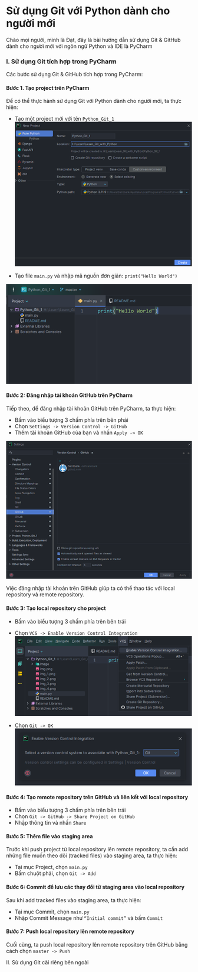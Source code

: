 # Sử dụng Git với Python dành cho người mới
Chào mọi người, mình là Đạt, đây là bài hướng dẫn sử dụng Git & GitHub dành cho người mới
với ngôn ngữ Python và IDE là PyCharm

### I. Sử dụng Git tích hợp trong PyCharm
Các bước sử dụng Git & GitHub tích hợp trong PyCharm:
#### Bước 1. Tạo project trên PyCharm
Để có thể thực hành sử dụng Git với Python dành cho người mới, ta thực hiện:
* Tạo một project mới với tên `Python_Git_1 `
![img.png](Image/img.png)

* Tạo file `main.py` và nhập mã nguồn đơn giản: `print("Hello World")`

![img.png](img.png)

#### Bước 2: Đăng nhập tài khoản GitHub trên PyCharm
Tiếp theo, để đăng nhập tài khoản GitHub trên PyCharm, ta thực hiện:
* Bấm vào biểu tượng 3 chấm phía trên bên phải
* Chọn `Settings -> Version Control -> GitHub`
* Thêm tài khoản GitHub của bạn và nhấn `Apply -> OK`

![img_3.png](img_3.png)

Việc đăng nhập tài khoản trên GitHub giúp ta có thể thao tác với local repository và remote repository.
#### Bước 3: Tạo local repository cho project
* Bấm vào biểu tượng 3 chấm phía trên bên trái
* Chọn `VCS -> Enable Version Control Integration`
![img_5.png](img_5.png)

* Chọn `Git -> OK`
![img_6.png](img_6.png)

#### Bước 4: Tạo remote repository trên GitHub và liên kết với local repository
* Bấm vào biểu tượng 3 chấm phía trên bên trái
* Chọn `Git -> GitHub -> Share Project on GitHub`
* Nhập thông tin và nhấn `Share`
#### Bước 5: Thêm file vào staging area
Trước khi push project từ local repository lên remote repository, ta cần add những file muốn theo dõi (tracked files) vào staging area, ta thực hiện:
* Tại mục Project, chọn `main.py`
* Bấm chuột phải, chọn `Git -> Add`
#### Bước 6: Commit để lưu các thay đổi từ staging area vào local repository
Sau khi add tracked files vào staging area, ta thực hiện:
* Tại mục Commit, chọn `main.py`
* Nhập Commit Message như `“Initial commit”` và bấm `Commit`
#### Bước 7: Push local repository lên remote repository
Cuối cùng, ta push local repository lên remote repository trên GitHub bằng cách 
chọn `master -> Push`

II. Sử dụng Git cài riêng bên ngoài

